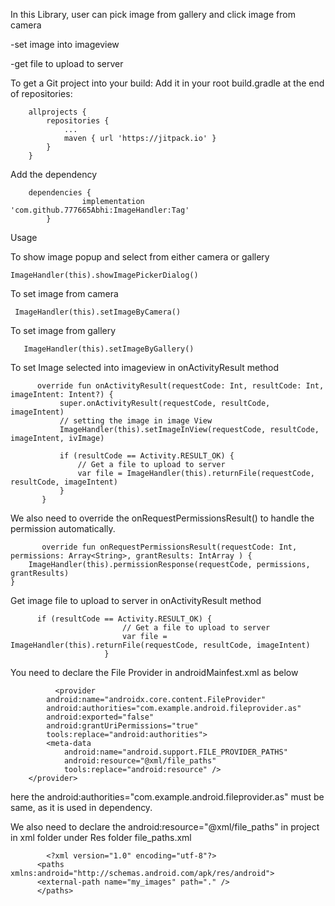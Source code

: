 In this Library, user can pick image from gallery and click image from camera 

-set image  into imageview

-get file to upload to server

To get a Git project into your build:
Add it in your root build.gradle at the end of repositories:

    	allprojects {
    		repositories {
    			...
    			maven { url 'https://jitpack.io' }
    		}
    	}

 Add the dependency
 
        dependencies {
        	        implementation 'com.github.777665Abhi:ImageHandler:Tag'
        	}



Usage


To show image popup and select from either camera or gallery

    ImageHandler(this).showImagePickerDialog()

To set image from camera

     ImageHandler(this).setImageByCamera()

To set image from gallery

       ImageHandler(this).setImageByGallery()

To set Image selected into imageview in onActivityResult method

          override fun onActivityResult(requestCode: Int, resultCode: Int, imageIntent: Intent?) {
               super.onActivityResult(requestCode, resultCode, imageIntent)
               // setting the image in image View
               ImageHandler(this).setImageInView(requestCode, resultCode, imageIntent, ivImage)

               if (resultCode == Activity.RESULT_OK) {
                   // Get a file to upload to server
                   var file = ImageHandler(this).returnFile(requestCode, resultCode, imageIntent)
               }
           }
           
We also need to override the onRequestPermissionsResult() to handle the permission automatically.     
           
           override fun onRequestPermissionsResult(requestCode: Int, permissions: Array<String>, grantResults: IntArray ) {
        ImageHandler(this).permissionResponse(requestCode, permissions, grantResults)
    }

Get image file to upload to server in onActivityResult method

          if (resultCode == Activity.RESULT_OK) {
                             // Get a file to upload to server
                             var file = ImageHandler(this).returnFile(requestCode, resultCode, imageIntent)
                         }
                         
You need to declare the File Provider in androidMainfest.xml as below


              <provider
            android:name="androidx.core.content.FileProvider"
            android:authorities="com.example.android.fileprovider.as"
            android:exported="false"
            android:grantUriPermissions="true"
            tools:replace="android:authorities">
            <meta-data
                android:name="android.support.FILE_PROVIDER_PATHS"
                android:resource="@xml/file_paths"
                tools:replace="android:resource" />
        </provider>
        
  here the android:authorities="com.example.android.fileprovider.as"  must be same, as it is used in dependency.
  
  We also need to declare the  android:resource="@xml/file_paths" in project in xml folder under Res folder
  file_paths.xml
         
            <?xml version="1.0" encoding="utf-8"?>
          <paths xmlns:android="http://schemas.android.com/apk/res/android">
          <external-path name="my_images" path="." />
          </paths>
  
        

